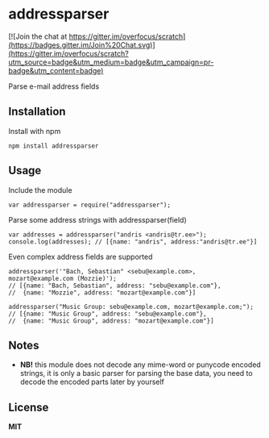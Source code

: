 # addressparser

[![Join the chat at https://gitter.im/overfocus/scratch](https://badges.gitter.im/Join%20Chat.svg)](https://gitter.im/overfocus/scratch?utm_source=badge&utm_medium=badge&utm_campaign=pr-badge&utm_content=badge)

Parse e-mail address fields

## Installation

Install with npm

    npm install addressparser

## Usage

Include the module

    var addressparser = require("addressparser");

Parse some address strings with addressparser(field)

    var addresses = addressparser("andris <andris@tr.ee>");
    console.log(addresses); // [{name: "andris", address:"andris@tr.ee"}]

Even complex address fields are supported

    addressparser('"Bach, Sebastian" <sebu@example.com>, mozart@example.com (Mozzie)');
    // [{name: "Bach, Sebastian", address: "sebu@example.com"},
    //  {name: "Mozzie", address: "mozart@example.com"}]

    addressparser("Music Group: sebu@example.com, mozart@example.com;");
    // [{name: "Music Group", address: "sebu@example.com"},
    //  {name: "Music Group", address: "mozart@example.com"}]

## Notes

  * **NB!** this module does not decode any mime-word or punycode encoded strings, it is only a basic parser for parsing the base data, you need to decode the encoded parts later by yourself

## License

**MIT**